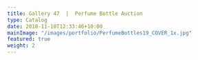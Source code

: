 ```yaml
---
title: Gallery 47  |  Perfume Bottle Auction
type: Catalog
date: 2018-11-18T12:33:46+10:00
mainImage: "/images/portfolio/PerfumeBottles19_COVER_1x.jpg"
featured: true
weight: 2
---
```

